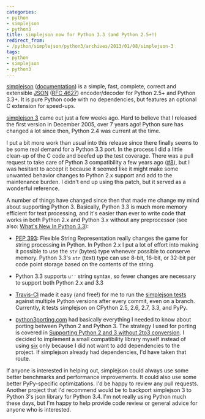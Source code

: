 ```yaml
---
categories:
- python
- simplejson
- python3
title: simplejson now for Python 3.3 (and Python 2.5+!)
redirect_from:
- /python/simplejson/python3/archives/2013/01/08/simplejson-3
tags:
- python
- simplejson
- python3
---
```

[simplejson](http://github.com/simplejson/simplejson)
([documentation](http://simplejson.readthedocs.org/en/latest/))
is a simple, fast, complete, correct and extensible
[JSON](http://json.org/)
([RFC 4627](http://www.ietf.org/rfc/rfc4627.txt)) encoder/decoder for
Python 2.5+ and Python 3.3+.  It is pure Python code with no
dependencies, but features an optional C extension for speed-ups.

[simplejson 3](http://pypi.python.org/pypi/simplejson)
came out just a few weeks ago. Hard to believe that I released the
first version in December 2005, over 7 years ago! Python sure has
changed a lot since then, Python 2.4 was current at the time.

I put a bit more work than usual into this release since there
finally seems to be some real demand for a Python 3.3 port. In the
process I did a little clean-up of the C code and beefed up the test
coverage. There was a pull request to take care of Python 3
compatibility a few years ago
([#8](https://github.com/simplejson/simplejson/pull/8)), but I was
hesitant to accept it because it seemed like it might make some
unwanted behavior changes to Python 2.x support and add to the
maintenance burden. I didn't end up using this patch, but it served as
a wonderful reference.

A number of things have changed since then that made me change my
mind about supporting Python 3. Basically, Python 3.3 is much more
memory efficient for text processing, and it's easier than ever to
write code that works in both Python 2.x and Python 3.x without any
preprocessor (see also:
[What's New In Python 3.3](http://docs.python.org/3/whatsnew/3.3.html)):

* [PEP 393](http://www.python.org/dev/peps/pep-0393/):
  Flexible String Representation really changes the game for
  string processing in Python. In Python 2.x I put a lot of effort
  into making it possible to use the `str` (bytes) type whenever
  possible to conserve memory. Python 3.3's `str` (text) type
  can use 8-bit, 16-bit, or 32-bit per code point storage based
  on the contents of the string.
   
* Python 3.3 supports `u''` string syntax, so fewer changes are
  necessary to support both Python 2.x and 3.3
  
* [Travis-CI](https://travis-ci.org/) made it easy (and free!) for me
  to run the
  [simplejson tests](https://travis-ci.org/simplejson/simplejson)
  against multiple Python versions after every commit, even on a
  branch. Currently, it tests simplejson on CPython 2.5, 2.6, 2.7, 3.3,
  and PyPy.

* [python3porting.com](http://python3porting.com/) had basically
  everything I needed to know about porting between Python 2 and
  Python 3. The strategy I used for porting is covered in
  [Supporting Python 2 and 3 without 2to3 conversion](http://python3porting.com/noconv.html).
  I decided to implement a small compatibility library myself instead
  of using [six](http://pypi.python.org/pypi/six) only because I
  did not want to add dependencies to the project. If simplejson
  already had dependencies, I'd have taken that route.

If anyone is interested in helping out, simplejson could always use
some better benchmarks and performance improvements. It could also use
some better PyPy-specific optimizations. I'd be happy to review any
pull requests. Another project that I'd recommend would be to backport
simplejson 3 to Python 3's json library for Python 3.4. I'm not really
using Python much these days, but I'm happy to help provide code
review or general advice for anyone who is interested.
